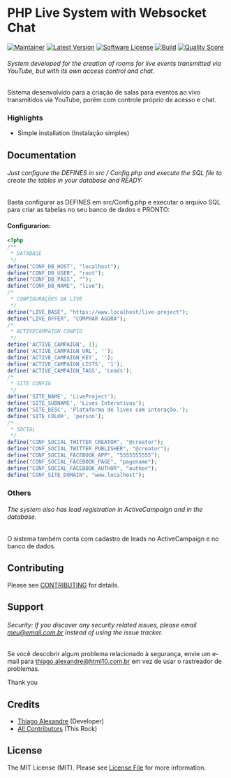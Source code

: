# PHP Live System with Websocket Chat

[![Maintainer](http://img.shields.io/badge/maintainer-@snlpnk-blue.svg?style=flat-square)](https://twitter.com/sanolpunk)
[![Latest Version](https://img.shields.io/github/release/snlpnk/live-project.svg?style=flat-square)](https://github.com/snlpnk/live-project/releases)
[![Software License](https://img.shields.io/badge/license-MIT-brightgreen.svg?style=flat-square)](LICENSE)
[![Build](https://img.shields.io/scrutinizer/build/g/snlpnk/live-project.svg?style=flat-square)](https://scrutinizer-ci.com/g/snlpnk/live-project)
[![Quality Score](https://img.shields.io/scrutinizer/g/snlpnk/live-project.svg?style=flat-square)](https://scrutinizer-ci.com/g/snlpnk/live-project)

###### System developed for the creation of rooms for live events transmitted via YouTube, but with its own access control and chat.


Sistema desenvolvido para a criação de salas para eventos ao vivo transmitidos via YouTube, porém com controle próprio de acesso e chat.

### Highlights

- Simple installation (Instalação simples)

## Documentation

###### Just configure the DEFINES in src / Config.php and execute the SQL file to create the tables in your database and READY:

Basta configurar as DEFINES em src/Config.php e executar o arquivo SQL para criar as tabelas no seu banco de dados e PRONTO:

#### Configurarion:

```php
<?php
/**
 * DATABASE
 */
define("CONF_DB_HOST", "localhost");
define("CONF_DB_USER", "root");
define("CONF_DB_PASS", "");
define("CONF_DB_NAME", "live");
/*
 * CONFIGURAÇÕES DA LIVE
 */
define("LIVE_BASE", "https://www.localhost/live-project");
define("LIVE_OFFER", "COMPRAR AGORA"); 
/*
 * ACTIVECAMPAIGN CONFIG
 */
define('ACTIVE_CAMPAIGN', 1); 
define('ACTIVE_CAMPAIGN_URL', ''); 
define('ACTIVE_CAMPAIGN_KEY', ''); 
define('ACTIVE_CAMPAIGN_LISTS', '1'); 
define('ACTIVE_CAMPAIGN_TAGS', 'Leads'); 
/*
 * SITE CONFIG
 */
define('SITE_NAME', 'LiveProject'); 
define('SITE_SUBNAME', 'Lives Interativas'); 
define('SITE_DESC', 'Plataforma de lives com interação.'); 
define('SITE_COLOR', 'person');
/*
 * SOCIAL
 */
define("CONF_SOCIAL_TWITTER_CREATOR", "@creator");
define("CONF_SOCIAL_TWITTER_PUBLISHER", "@creator");
define("CONF_SOCIAL_FACEBOOK_APP", "5555555555");
define("CONF_SOCIAL_FACEBOOK_PAGE", "pagename");
define("CONF_SOCIAL_FACEBOOK_AUTHOR", "author");
define("CONF_SITE_DOMAIN", "www.localhost");
```

### Others

###### The system also has lead registration in ActiveCampaign and in the database.

O sistema também conta com cadastro de leads no ActiveCampaign e no banco de dados.

## Contributing

Please see [CONTRIBUTING](https://github.com/snlpnk/live-project/blob/master/CONTRIBUTING.md) for details.

## Support

###### Security: If you discover any security related issues, please email meu@email.com.br instead of using the issue tracker.

Se você descobrir algum problema relacionado à segurança, envie um e-mail para thiago.alexandre@html10.com.br em vez de usar o rastreador de problemas.

Thank you

## Credits

- [Thiago Alexandre](https://github.com/snlpnk) (Developer)
- [All Contributors](https://github.com/snlpnk/live-project/contributors) (This Rock)

## License

The MIT License (MIT). Please see [License File](https://github.com/snlpnk/live-project/blob/master/LICENSE) for more information.
